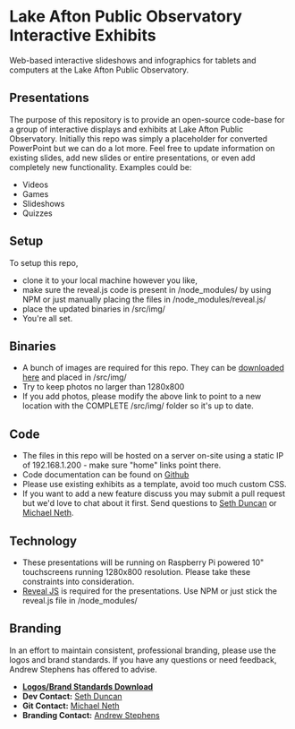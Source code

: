 # Lake Afton Public Observatory Interactive Exhibits
Web-based interactive slideshows and infographics for tablets and computers at the Lake Afton Public Observatory.

## Presentations
The purpose of this repository is to provide an open-source code-base for a group of interactive displays and exhibits at Lake Afton Public Observatory. Initially this
repo was simply a placeholder for converted PowerPoint but we can do a lot more. Feel free to update information on existing slides, add new slides or entire presentations, or
even add completely new functionality. Examples could be:
- Videos
- Games
- Slideshows
- Quizzes

## Setup
To setup this repo,
- clone it to your local machine however you like,
- make sure the reveal.js code is present in /node_modules/ by using NPM or just manually placing the files in /node_modules/reveal.js/
- place the updated binaries in /src/img/
- You're all set.

## Binaries
- A bunch of images are required for this repo. They can be [downloaded here](http://bit.ly/2bII3mF) and placed in /src/img/
- Try to keep photos no larger than 1280x800
- If you add photos, please modify the above link to point to a new location with the COMPLETE /src/img/ folder so it's up to date.

## Code
- The files in this repo will be hosted on a server on-site using a static IP of 192.168.1.200 - make sure "home" links point there.
- Code documentation can be found on [Github](https://github.com/hakimel/reveal.js/)
- Please use existing exhibits as a template, avoid too much custom CSS.
- If you want to add a new feature discuss you may submit a pull request but we'd love to chat about it first. Send questions to [Seth Duncan](sduncan@lakeafton.com) or [Michael Neth](mneth@lakeafton.com).

## Technology
- These presentations will be running on Raspberry Pi powered 10" touchscreens running 1280x800 resolution. Please take these constraints into consideration.
- [Reveal JS](http://lab.hakim.se/reveal-js/#/) is required for the presentations. Use NPM or just stick the reveal.js file in /node_modules/

## Branding
In an effort to maintain consistent, professional branding, please use the logos and brand standards. If you have any questions or need feedback, Andrew Stephens has offered to advise.

- [**Logos/Brand Standards Download**](http://bit.ly/2aNUfSN)
- **Dev Contact:** [Seth Duncan](sduncan@lakeafton.com)
- **Git Contact:** [Michael Neth](mneth@lakeafton.com)
- **Branding Contact:** [Andrew Stephens](artandsalsa@gmail.com)
